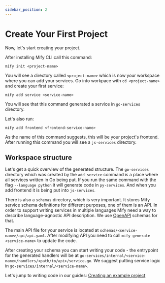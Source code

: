 ```yaml
---
sidebar_position: 2
---
```


# Create Your First Project

Now, let's start creating your project.

After installing Mify CLI call this command:
```
mify init <project-name>
```

You will see a directory called `<project-name>` which is now your workspace where you can add your services.
Go into workpace with `cd <project-name>` and create your first service:
```
mify add service <service-name>
```
You will see that this command generated a service in `go-services` directory.

Let's also run:
```
mify add frontend <frontend-service-name>
```
As the name of this command suggests, this will be your project's frontend.
After running this command you will see a `js-services` directory.

## Workspace structure

Let's get a quick overview of the generated structure. The `go-services`
directory which was created by the `add service` command is a place where all
services written in Go being put. If you run the same command with the flag
`--language python` it will generate code in `py-services`. And when you add
frontend it is being put into `js-services`.

There is also a `schemas` directory, which is very important. It stores Mify
service schema definitions for different purposes, one of them is an API. In
order to support writing services in multiple languages Mify need a way to
describe language-agnostic API description. We use
[OpenAPI](https://spec.openapis.org/oas/latest.html) schemas for that.

The main API file for your service is located at
`schemas/<service-name>/api/api.yaml`. After modifying API you need to call
`mify generate <service-name>` to update the code.

After creating your schema you can start writing your code - the entrypoint for
the generated handlers will be at
`go-services/internal/<service-name>/handlers/<path/to/api>/service.go`. We
suggest putting service logic in `go-services/internal/<service-name>`.

Let's jump to writing code in our guides: [Creating an example project](/docs/guides/overview)


